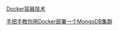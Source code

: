 [Docker容器技术](https://zhuanlan.zhihu.com/p/32462416)

[手把手教你用Docker部署一个MongoDB集群](https://linux.cn/article-4832-1-rel.html)